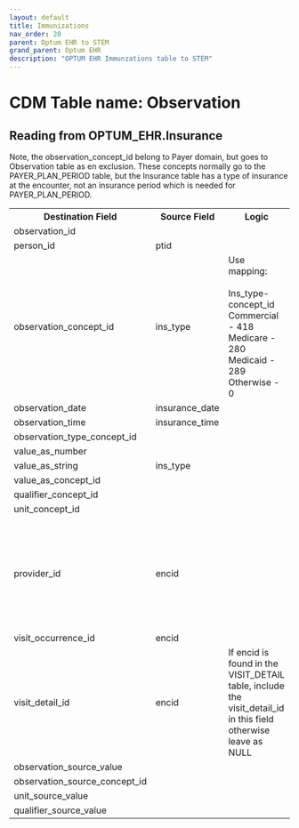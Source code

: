 ```yaml
---
layout: default
title: Immunizations
nav_order: 20
parent: Optum EHR to STEM
grand_parent: Optum EHR
description: "OPTUM EHR Immunzations table to STEM"
---
```


# CDM Table name: Observation

## Reading from OPTUM_EHR.Insurance

Note, the observation_concept_id belong to Payer domain, but goes to Observation table as en exclusion. These concepts normally go to the PAYER_PLAN_PERIOD table, but the Insurance table has a type of insurance at the encounter, not an insurance period which is needed for PAYER_PLAN_PERIOD.
 <table>
  <tr>
   <th>
    Destination Field
   </th>
   <th>
    Source Field
   </th>
   <th>
    Logic
   </th>
   <th>
    Comment
   </th>
  </tr>
  <tr>
   <td>
    observation_id
   </td>
   <td>
     
   </td>
   <td>
     
   </td>
   <td>
     
   </td>
  </tr>
  <tr>
   <td>
    person_id
   </td>
   <td>
    ptid
   </td>
   <td>
     
   </td>
   <td>
     
   </td>
  </tr>
  <tr>
   <td>
    observation_concept_id
   </td>
   <td>
    ins_type
   </td>
   <td>
    Use mapping:<br><br>
    Ins_type-concept_id<br>
    Commercial - 418<br>
    Medicare - 280<br>
    Medicaid - 289<br>
    Otherwise - 0
   </td>
   <td>
   </td>
  </tr>
  <tr>
   <td>
    observation_date
   </td>
   <td>
    insurance_date
   </td>
   <td>
     
   </td>
   <td>
     
   </td>
  </tr>
  <tr>
   <td>
    observation_time
   </td>
   <td>
    insurance_time
   </td>
   <td>
     
   </td>
   <td>
     
   </td>
  </tr>
  <tr>
   <td>
    observation_type_concept_id
   </td>
   <td>
     
   </td>
   <td>
     
   </td>
   <td>
     
   </td>
  </tr>
  <tr>
   <td>
    value_as_number
   </td>
   <td>
     
   </td>
   <td>
     
   </td>
   <td>
     
   </td>
  </tr>
  <tr>
   <td>
    value_as_string
   </td>
   <td>
    ins_type
   </td>
   <td>
     
   </td>
   <td>
     
   </td>
  </tr>
  <tr>
   <td>
    value_as_concept_id
   </td>
   <td>
     
   </td>
   <td>
     
   </td>
   <td>
     
   </td>
  </tr>
  <tr>
   <td>
    qualifier_concept_id
   </td>
   <td>
     
   </td>
   <td>
     
   </td>
   <td>
     
   </td>
  </tr>
  <tr>
   <td>
    unit_concept_id
   </td>
   <td>
     
   </td>
   <td>
     
   </td>
   <td>
     
   </td>
  </tr>
  <tr>
   <td>
    provider_id
   </td>
   <td>
    encid
   </td>
   <td>
     
   </td>
   <td>
    To avoid duplication, apply the same logic described when transforming the encounter table to visit_occurrence above.
   </td>
  </tr>
  <tr>
   <td>
    visit_occurrence_id
   </td>
   <td>
    encid
   </td>
   <td>
     
   </td>
   <td>
     
   </td>
  </tr>
  <tr>
   <td>
    visit_detail_id
   </td>
   <td>
    encid
   </td>
   <td>
    If encid is found in the VISIT_DETAIL table, include the visit_detail_id in this field otherwise leave as NULL
   </td>
   <td>
     
   </td>
  </tr>
  <tr>
   <td>
    observation_source_value
   </td>
   <td>
     
   </td>
   <td>
     
   </td>
   <td>
     
   </td>
  </tr>
  <tr>
   <td>
    observation_source_concept_id
   </td>
   <td>
     
   </td>
   <td>
     
   </td>
   <td>
     
   </td>
  </tr>
  <tr>
   <td>
    unit_source_value
   </td>
   <td>
     
   </td>
   <td>
     
   </td>
   <td>
     
   </td>
  </tr>
  <tr>
   <td>
    qualifier_source_value
   </td>
   <td>
     
   </td>
   <td>
     
   </td>
   <td>
     
   </td>
  </tr>
</table>